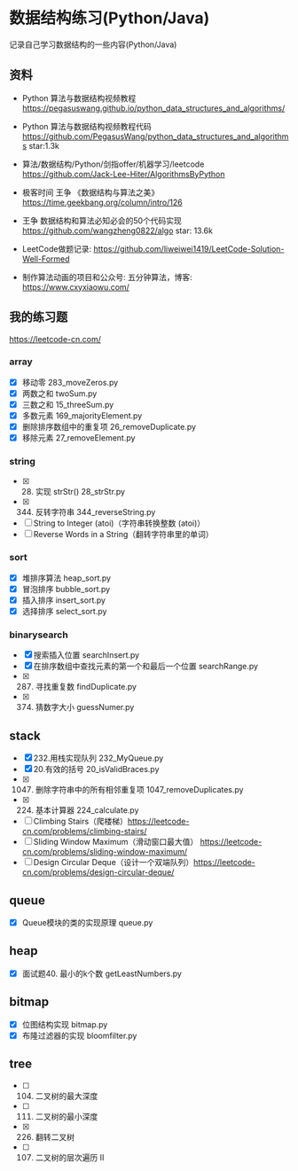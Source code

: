 # 数据结构练习(Python/Java)

记录自己学习数据结构的一些内容(Python/Java)

## 资料
- Python 算法与数据结构视频教程 https://pegasuswang.github.io/python_data_structures_and_algorithms/
- Python 算法与数据结构视频教程代码 https://github.com/PegasusWang/python_data_structures_and_algorithms star:1.3k


- 算法/数据结构/Python/剑指offer/机器学习/leetcode https://github.com/Jack-Lee-Hiter/AlgorithmsByPython

- 极客时间 王争 《数据结构与算法之美》 https://time.geekbang.org/column/intro/126
- 王争 数据结构和算法必知必会的50个代码实现 https://github.com/wangzheng0822/algo  star: 13.6k

- LeetCode做题记录: https://github.com/liweiwei1419/LeetCode-Solution-Well-Formed

- 制作算法动画的项目和公众号: 五分钟算法，博客: https://www.cxyxiaowu.com/

## 我的练习题
https://leetcode-cn.com/

### array
- [x] 移动零 283_moveZeros.py
- [x] 两数之和 twoSum.py
- [x] 三数之和 15_threeSum.py
- [x] 多数元素 169_majorityElement.py
- [x] 删除排序数组中的重复项 26_removeDuplicate.py
- [x] 移除元素 27_removeElement.py

### string
- [x] 28. 实现 strStr() 28_strStr.py
- [x] 344. 反转字符串 344_reverseString.py
- [ ] String to Integer (atoi)（字符串转换整数 (atoi)）
- [ ] Reverse Words in a String（翻转字符串里的单词）

### sort
- [x] 堆排序算法 heap_sort.py
- [x] 冒泡排序 bubble_sort.py
- [x] 插入排序 insert_sort.py
- [x] 选择排序 select_sort.py

### binarysearch 
- [x] 搜索插入位置 searchInsert.py
- [x] 在排序数组中查找元素的第一个和最后一个位置 searchRange.py
- [x] 287. 寻找重复数 findDuplicate.py
- [x] 374. 猜数字大小 guessNumer.py

## stack
- [x] 232.用栈实现队列 232_MyQueue.py
- [x] 20.有效的括号 20_isValidBraces.py
- [x] 1047. 删除字符串中的所有相邻重复项 1047_removeDuplicates.py
- [x] 224. 基本计算器 224_calculate.py
- [ ] Climbing Stairs（爬楼梯）https://leetcode-cn.com/problems/climbing-stairs/
- [ ] Sliding Window Maximum（滑动窗口最大值） https://leetcode-cn.com/problems/sliding-window-maximum/
- [ ] Design Circular Deque（设计一个双端队列）https://leetcode-cn.com/problems/design-circular-deque/

## queue
- [x] Queue模块的类的实现原理 queue.py 

## heap
- [x] 面试题40. 最小的k个数 getLeastNumbers.py 

## bitmap
- [x] 位图结构实现 bitmap.py
- [x] 布隆过滤器的实现 bloomfilter.py

## tree
- [ ] 104. 二叉树的最大深度
- [ ] 111. 二叉树的最小深度
- [x] 226. 翻转二叉树
- [ ] 107. 二叉树的层次遍历 II